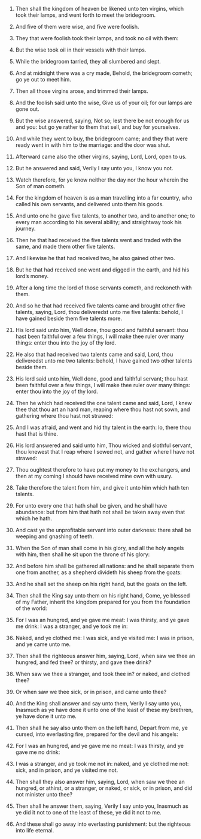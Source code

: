 1. Then shall the kingdom of heaven be likened unto ten virgins,
which took their lamps, and went forth to meet the bridegroom.

2. And five of them were wise, and five were foolish.

3. They that were foolish took their lamps, and took no oil with
them:

4. But the wise took oil in their vessels with their lamps.

5. While the bridegroom tarried, they all slumbered and slept.

6. And at midnight there was a cry made, Behold, the bridegroom
cometh; go ye out to meet him.

7. Then all those virgins arose, and trimmed their lamps.

8. And the foolish said unto the wise, Give us of your oil; for our
lamps are gone out.

9. But the wise answered, saying, Not so; lest there be not enough
for us and you: but go ye rather to them that sell, and buy for
yourselves.

10. And while they went to buy, the bridegroom came; and they that
were ready went in with him to the marriage: and the door was shut.

11. Afterward came also the other virgins, saying, Lord, Lord, open
to us.

12. But he answered and said, Verily I say unto you, I know you not.

13. Watch therefore, for ye know neither the day nor the hour
wherein the Son of man cometh.

14. For the kingdom of heaven is as a man travelling into a far
country, who called his own servants, and delivered unto them his
goods.

15. And unto one he gave five talents, to another two, and to
another one; to every man according to his several ability; and
straightway took his journey.

16. Then he that had received the five talents went and traded with
the same, and made them other five talents.

17. And likewise he that had received two, he also gained other two.

18. But he that had received one went and digged in the earth, and
hid his lord’s money.

19. After a long time the lord of those servants cometh, and
reckoneth with them.

20. And so he that had received five talents came and brought other
five talents, saying, Lord, thou deliveredst unto me five talents:
behold, I have gained beside them five talents more.

21. His lord said unto him, Well done, thou good and faithful
servant: thou hast been faithful over a few things, I will make thee
ruler over many things: enter thou into the joy of thy lord.

22. He also that had received two talents came and said, Lord, thou
deliveredst unto me two talents: behold, I have gained two other
talents beside them.

23. His lord said unto him, Well done, good and faithful servant;
thou hast been faithful over a few things, I will make thee ruler over
many things: enter thou into the joy of thy lord.

24. Then he which had received the one talent came and said, Lord, I
knew thee that thou art an hard man, reaping where thou hast not sown,
and gathering where thou hast not strawed:

25. And I was afraid, and
went and hid thy talent in the earth: lo, there thou hast that is
thine.

26. His lord answered and said unto him, Thou wicked and slothful
servant, thou knewest that I reap where I sowed not, and gather where
I have not strawed:

27. Thou oughtest therefore to have put my money
to the exchangers, and then at my coming I should have received mine
own with usury.

28. Take therefore the talent from him, and give it unto him which
hath ten talents.

29. For unto every one that hath shall be given, and he shall have
abundance: but from him that hath not shall be taken away even that
which he hath.

30. And cast ye the unprofitable servant into outer darkness: there
shall be weeping and gnashing of teeth.

31. When the Son of man shall come in his glory, and all the holy
angels with him, then shall he sit upon the throne of his glory:

32. And before him shall be gathered all nations: and he shall separate
them one from another, as a shepherd divideth his sheep from the
goats:

33. And he shall set the sheep on his right hand, but the
goats on the left.

34. Then shall the King say unto them on his right hand, Come, ye
blessed of my Father, inherit the kingdom prepared for you from the
foundation of the world:

35. For I was an hungred, and ye gave me
meat: I was thirsty, and ye gave me drink: I was a stranger, and ye
took me in:

36. Naked, and ye clothed me: I was sick, and ye visited
me: I was in prison, and ye came unto me.

37. Then shall the righteous answer him, saying, Lord, when saw we
thee an hungred, and fed thee? or thirsty, and gave thee drink?

38. When saw we thee a stranger, and took thee in? or naked, and clothed
thee?

39. Or when saw we thee sick, or in prison, and came unto
thee?

40. And the King shall answer and say unto them, Verily I say
unto you, Inasmuch as ye have done it unto one of the least of these
my brethren, ye have done it unto me.

41. Then shall he say also unto them on the left hand, Depart from
me, ye cursed, into everlasting fire, prepared for the devil and his
angels:

42. For I was an hungred, and ye gave me no meat: I was
thirsty, and ye gave me no drink:

43. I was a stranger, and ye took
me not in: naked, and ye clothed me not: sick, and in prison, and ye
visited me not.

44. Then shall they also answer him, saying, Lord, when saw we thee
an hungred, or athirst, or a stranger, or naked, or sick, or in
prison, and did not minister unto thee?

45. Then shall he answer
them, saying, Verily I say unto you, Inasmuch as ye did it not to one
of the least of these, ye did it not to me.

46. And these shall go away into everlasting punishment: but the
righteous into life eternal.